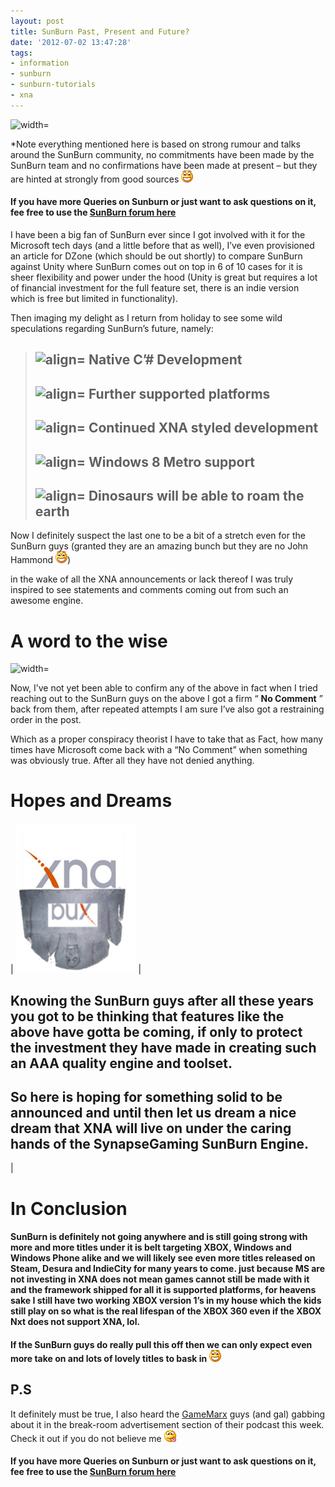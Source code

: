 ```yaml
---
layout: post
title: SunBurn Past, Present and Future?
date: '2012-07-02 13:47:28'
tags:
- information
- sunburn
- sunburn-tutorials
- xna
---
```


![width=](https://www.synapsegaming.com/cfs-filesystemfile.ashx/__key/CommunityServer.Discussions.Components.Files/5/3632.SunBurn_2D00_Avatar_2D00_2.jpg)

\*Note everything mentioned here is based on strong rumour and talks around the SunBurn community, no commitments have been made by the SunBurn team and no confirmations have been made at present – but they are hinted at strongly from good sources ![Open-mouthed smile](/assets/img/wordpress/2012/07/wlEmoticon-openmouthedsmile14.png)

#### If you have more Queries on Sunburn or just want to ask questions on it, fee free to use the [SunBurn forum here](http://darkgenesis.zenithmoon.com/forums/forum/sunburn/ "SunBurn blog post forum on Dark Genesis")

I have been a big fan of SunBurn ever since I got involved with it for the Microsoft tech days (and a little before that as well), I’ve even provisioned an article for DZone (which should be out shortly) to compare SunBurn against Unity where SunBurn comes out on top in 6 of 10 cases for it is sheer flexibility and power under the hood (Unity is great but requires a lot of financial investment for the full feature set, there is an indie version which is free but limited in functionality).

Then imaging my delight as I return from holiday to see some wild speculations regarding SunBurn’s future, namely:

> ## ![align=](http://www.dotnetscraps.com/samples/bullets/009.gif)    Native C’# Development
> 
> ## ![align=](http://www.dotnetscraps.com/samples/bullets/009.gif)    Further supported platforms
> 
> ## ![align=](http://www.dotnetscraps.com/samples/bullets/009.gif)    Continued XNA styled development
> 
> ## ![align=](http://www.dotnetscraps.com/samples/bullets/009.gif)    Windows 8 Metro support
> 
> ## ![align=](http://www.dotnetscraps.com/samples/bullets/009.gif)    Dinosaurs will be able to roam the earth

Now I definitely suspect the last one to be a bit of a stretch even for the SunBurn guys (granted they are an amazing bunch but they are no John Hammond ![Open-mouthed smile](/assets/img/wordpress/2012/07/wlEmoticon-openmouthedsmile14.png))

in the wake of all the XNA announcements or lack thereof I was truly inspired to see statements and comments coming out from such an awesome engine.

# 

# A word to the wise

![width=](https://lh3.googleusercontent.com/--7IeWj_xo-o/TWlPkCeh2KI/AAAAAAAAAWA/fkPaESFomSY/Road+to+Change.jpg)

Now, I’ve not yet been able to confirm any of the above in fact when I tried reaching out to the SunBurn guys on the above I got a firm “ **No Comment** ” back from them, after repeated attempts I am sure I’ve also got a restraining order in the post.

Which as a proper conspiracy theorist I have to take that as Fact, how many times have Microsoft come back with a “No Comment” when something was obviously true.  After all they have not denied anything.

# Hopes and Dreams

| [![image](/assets/img/wordpress/2012/07/image_thumb139.png "image")](/assets/img/wordpress/2012/07/image136.png) | 
## Knowing the SunBurn guys after all these years you got to be thinking that features like the above have gotta be coming, if only to protect the investment they have made in creating such an AAA quality engine and toolset.

## So here is hoping for something solid to be announced and until then let us dream a nice dream that XNA will live on under the caring hands of the SynapseGaming SunBurn Engine.
 |

# In Conclusion

#### SunBurn is definitely not going anywhere and is still going strong with more and more titles under it is belt targeting XBOX, Windows and Windows Phone alike and we will likely see even more titles released on Steam, Desura and IndieCity for many years to come.  just because MS are not investing in XNA does not mean games cannot still be made with it and the framework shipped for all it is supported platforms, for heavens sake I still have two working XBOX version 1’s in my house which the kids still play on so what is the real lifespan of the XBOX 360 even if the XBOX Nxt does not support XNA, lol.

#### If the SunBurn guys do really pull this off then we can only expect even more take on and lots of lovely titles to bask in ![Open-mouthed smile](/assets/img/wordpress/2012/07/wlEmoticon-openmouthedsmile14.png)

## P.S

It definitely must be true, I also heard the [GameMarx](http://www.gamemarx.com/) guys (and gal) gabbing about it in the break-room advertisement section of their podcast this week.  Check it out if you do not believe me ![Smile with tongue out](/assets/img/wordpress/2012/07/wlEmoticon-smilewithtongueout1.png)

#### If you have more Queries on Sunburn or just want to ask questions on it, fee free to use the [SunBurn forum here](http://darkgenesis.zenithmoon.com/forums/forum/sunburn/ "SunBurn blog post forum on Dark Genesis")
